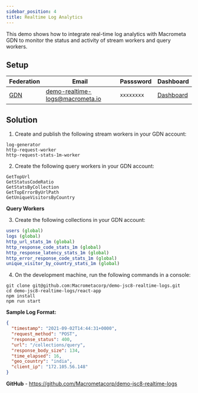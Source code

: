 ```yaml
---
sidebar_position: 4
title: Realtime Log Analytics
---
```


This demo shows how to integrate real-time log analytics with Macrometa GDN to monitor the status and activity of stream workers and query workers.

## Setup

| **Federation**                                        | **Email**                              | **Passsword** | **Dashboard**|
| ----------------------------------------------------- | -------------------------------------- | ------------- |--------------|
| [GDN](https://gdn.paas.macrometa.io/) | demo-realtime-logs@macrometa.io | `xxxxxxxx`    | [Dashboard](https://macrometacorp.github.io/demo-jsc8-realtime-logs) |

## Solution

1. Create and publish the following stream workers in your GDN account:

```
log-generator
http-request-worker
http-request-stats-1m-worker
```

2. Create the following query workers in your GDN account:

```
GetTopUrl
GetStatusCodeRatio
GetStatsByCollection
GetTopErrorByUrlPath
GetUniqueVisitorsByCountry
```

**Query Workers**


3. Create the following collections in your GDN account:

```js
users (global)
logs (global)
http_url_stats_1m (global)
http_response_code_stats_1m (global)
http_response_latency_stats_1m (global)
http_error_response_code_stats_1m (global)
unique_visitor_by_country_stats_1m (global)
```

4. On the development machine, run the following commands in a console:

```
git clone git@github.com:Macrometacorp/demo-jsc8-realtime-logs.git
cd demo-jsc8-realtime-logs/react-app
npm install
npm run start
```

**Sample Log Format:**

```json
{
  "timestamp": "2021-09-02T14:44:31+0000",
  "request_method": "POST",
  "response_status": 400,
  "url": "/collections/query",
  "response_body_size": 134,
  "time_elapsed": 16,
  "geo_country": "india",
  "client_ip": "172.105.56.148"
}
```

**GitHub** - https://github.com/Macrometacorp/demo-jsc8-realtime-logs
